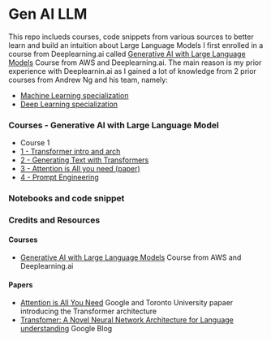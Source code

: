 # Gen AI LLM

This repo inclueds courses, code snippets from various sources to better learn and build an intuition about Large Language Models
I first enrolled in a course from Deeplearning.ai called [Generative AI with Large Language Models](https://www.coursera.org/learn/generative-ai-with-llms) Course from AWS and Deeplearning.ai.
The main reason is my prior experience with Deeplearnin.ai as I gained a lot of knowledge from 2 prior courses from Andrew Ng and his team, namely: 
 - [Machine Learning specialization](https://www.deeplearning.ai/courses/machine-learning-specialization/)
 - [Deep Learning specialization](https://www.deeplearning.ai/courses/deep-learning-specialization/)

### Courses - Generative AI with Large Language Model
 - Course 1
  - [1 - Transformer intro and arch](genai-with-llm-course/course1/1_transformer_intro_arch.md)
  - [2 - Generating Text with Transformers](genai-with-llm-course/course1/2_text_generation_transformer.md)
  - [3 - Attention is All you need (paper)](genai-with-llm-course/course1/3_attention_is_all_you_need.md)
  - [4 - Prompt Engineering](genai-with-llm-course/course1/4_prompt_engineering.md)





### Notebooks and code snippet

### Credits and Resources
#### Courses
 - [Generative AI with Large Language Models](https://www.coursera.org/learn/generative-ai-with-llms) Course from AWS and Deeplearning.ai

#### Papers
 - [Attention is All You Need](https://arxiv.org/abs/1706.03762) Google and Toronto University papaer introducing the Transformer architecture
 - [Transfomer: A Novel Neural Network Architecture for Language understanding](https://blog.research.google/2017/08/transformer-novel-neural-network.html) Google Blog
